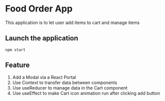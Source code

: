 # Food Order App
This application is to let user add items to cart and manage items 
## Launch the application
`npm start`

## Feature
1. Add a Modal via a React Portal
2. Use Context to transfer data between components
3. Use useReducer to manage data in the Cart component
4. Use useEffect to make Cart icon animation run after clicking add button
